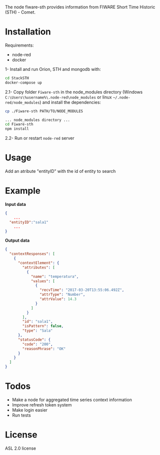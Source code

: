 The node fiware-sth provides information from FIWARE Short Time Historic (STH) - Comet.

# Installation

Requirements:

- node-red
- docker

1- Install and run Orion, STH and mongodb with:

```sh
cd StackSTH
docker-compose up
```

2.1- Copy folder `Fiware-sth` in the node_modules directory (Windows `C:\Users\%username%\.node-red\node_modules` or linux `~/.node-red/node_modules`) and install the dependencies:

```sh
cp ./Fiware-sth PATH/TO/NODE_MODULES
```

```sh
... node_modules directory ...
cd Fiware-sth
npm install
```

2.2- Run or restart `node-red` server

# Usage

Add an atribute "entityID" with the id of entity to search

# Example

**Input data**

```json
{
    ...
  "entityID":"sala1"
    ...
}
```

**Output data**

```json
{
  "contextResponses": [
    {
      "contextElement": {
        "attributes": [
          {
            "name": "temperatura",
            "values": [
              {
                "recvTime": "2017-03-20T13:55:06.492Z",
                "attrType": "Number",
                "attrValue": 14.3
              }
            ]
          }
        ],
        "id": "sala1",
        "isPattern": false,
        "type": "Sala"
      },
      "statusCode": {
        "code": "200",
        "reasonPhrase": "OK"
      }
    }
  ]
}
```

# Todos

- Make a node for aggregated time series context information
- Improve refresh token system
- Make login easier
- Run tests

# License

ASL 2.0 license
